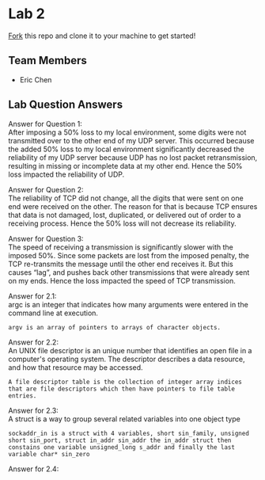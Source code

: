 # Lab 2
[Fork](https://docs.github.com/en/get-started/quickstart/fork-a-repo) this repo and clone it to your machine to get started!

## Team Members
- Eric Chen

## Lab Question Answers

Answer for Question 1:  
    After imposing a 50% loss to my local environment, some digits were not transmitted over to the other end of my UDP server. This occurred because the added 50% loss to my local environment significantly decreased the reliability of my UDP server because UDP has no lost packet retransmission, resulting in missing or incomplete data at my other end. Hence the 50% loss impacted the reliability of UDP.

Answer for Question 2:  
    The reliability of TCP did not change, all the digits that were sent on one end were received on the other. The reason for that is because TCP ensures that data is not damaged, lost, duplicated, or delivered out of order to a receiving process. Hence the 50% loss will not decrease its reliability.

Answer for Question 3:  
    The speed of receiving a transmission is significantly slower with the imposed 50%. Since some packets are lost from the imposed penalty, the TCP re-transmits the message until the other end receives it. But this causes “lag”, and pushes back other transmissions that were already sent on my ends. Hence the loss impacted the speed of TCP transmission.

Answer for 2.1:  
    argc is an integer that indicates how many arguments were entered in the command line at execution.  
      
    argv is an array of pointers to arrays of character objects.  

Answer for 2.2:  
    An UNIX file descriptor is an unique number that identifies an open file in a computer's operating system. The descriptor describes a data resource, and how that resource may be accessed.  
      
    A file descriptor table is the collection of integer array indices that are file descriptors which then have pointers to file table entries.  

Answer for 2.3:  
    A struct is a way to group several related variables into one object type  
      
    sockaddr_in is a struct with 4 variables, short sin_family, unsigned short sin_port, struct in_addr sin_addr the in_addr struct then constains one variable unsigned_long s_addr and finally the last variable char* sin_zero  

Answer for 2.4:  






